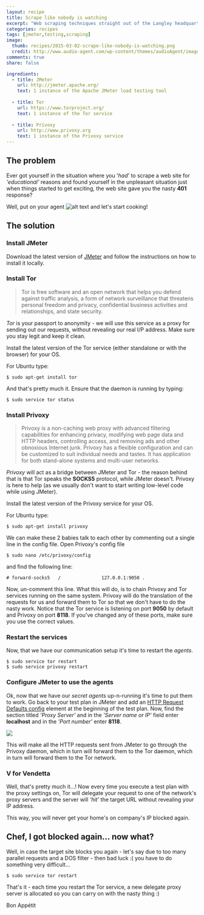 ```yaml
---
layout: recipe
title: Scrape like nobody is watching
excerpt: "Web scraping techniques straight out of the Langley headquarters."
categories: recipes
tags: [jmeter,testing,scraping]
image:
  thumb: recipes/2015-03-02-scrape-like-nobody-is-watching.png
  credit: http://www.audio-agent.com/wp-content/themes/audioAgent/images/agent.png
comments: true
share: false

ingredients: 
  - title: JMeter
    url: http://jmeter.apache.org/
    text: 1 instance of the Apache JMeter load testing tool
    
  - title: Tor
    url: https://www.torproject.org/
    text: 1 instance of the Tor service
   
  - title: Privoxy 
    url: http://www.privoxy.org
    text: 1 instance of the Privoxy service
---
```


## The problem

Ever got yourself in the situation where you '_had_' to scrape a web site for _'educational'_ reasons and found yourself in the unpleasant situation just when things started to get exciting, the web site gave you the nasty **401** response?  

Well, put on your agent ![alt text](http://cdn.flaticon.com/png/32/55854.png "test") and let's start cooking!

## The solution

### Install JMeter

Download the latest version of [JMeter](http://jmeter.apache.org/download_jmeter.cgi) and follow the instructions on how to install it locally. 

### Install Tor

>Tor is free software and an open network that helps you defend against traffic analysis, a form of network surveillance that threatens personal freedom and privacy, confidential business activities and relationships, and state security.

*Tor* is your passport to anonymity - we will use this service as a proxy for sending out our requests, without revealing our real I/P address.  Make sure you stay legit and keep it clean.   

Install the latest version of the Tor service (either standalone or with the browser) for your OS.

For Ubuntu type:

	$ sudo apt-get install tor


And that's pretty much it.  Ensure that the daemon is running by typing:

	$ sudo service tor status

### Install Privoxy

> Privoxy is a non-caching web proxy with advanced filtering capabilities for enhancing privacy, modifying web page data and HTTP headers, controlling access, and removing ads and other obnoxious Internet junk. Privoxy has a flexible configuration and can be customized to suit individual needs and tastes. It has application for both stand-alone systems and multi-user networks.

_Privoxy_ will act as a bridge between JMeter and Tor - the reason behind that is that Tor speaks the **SOCKS5** protocol, while JMeter doesn't.  Privoxy is here to help (as we usually don't want to start writing low-level code while using JMeter). 

Install the latest version of the Privoxy service for your OS.

For Ubuntu type:

	$ sudo apt-get install privoxy

We can make these  2 babies talk to each other by commenting out a single line in the config file.  Open Privoxy's config file

	$ sudo nano /etc/privoxy/config

and find the following line:

	# forward-socks5   /               127.0.0.1:9050 .

Now, un-comment this line.  What this will do, is to chain Privoxy and Tor services
running on the same system.  Privoxy will do the translation of the requests for us and forward them to Tor so that we don't have to do the nasty work.  Notice that the Tor service is listening on port **9050** by default and Privoxy on port **8118**.  If you've changed any of these ports, make sure you use the correct values.

### Restart the services

Now, that we have our communication setup it's time to restart the _agents_.  

	$ sudo service tor restart
	$ sudo service privoxy restart

### Configure JMeter to use the agents

Ok, now that we have our _secret agents_ up-n-running it's time to put them to work.  Go back to your test plan in JMeter and add an [HTTP Request Defaults config](http://jmeter.apache.org/usermanual/component_reference.html#HTTP_Request_Defaults) element at the beginning of the test plan.  Now, find the section titled *'Proxy Server'* and in the *'Server name or IP'* field enter **localhost** and in the *'Port number'* enter **8118**.

![](http://jmeter.apache.org/images/screenshots/http-config/http-request-defaults.png)
  
This will make all the HTTP requests sent from JMeter to go through the Privoxy daemon, which in turn will forward them to the Tor daemon, which in turn will forward them to the Tor network.  

### V for Vendetta

Well, that's pretty much it...!  Now every time you execute a test plan with the proxy settings on, Tor will delegate your request to one of the network's proxy servers and the server will _'hit'_ the target URL without revealing your IP address.

This way, you will never get your home's on company's IP blocked again.  

## Chef, I got blocked again... now what?

Well, in case the target site blocks you again - let's say due to too many parallel requests and a DOS filter - then bad luck :( you have to do something very difficult...

	$ sudo service tor restart

That's it - each time you restart the Tor service, a new delegate proxy server is allocated so you can carry on with the nasty thing :)

Bon Appétit 

